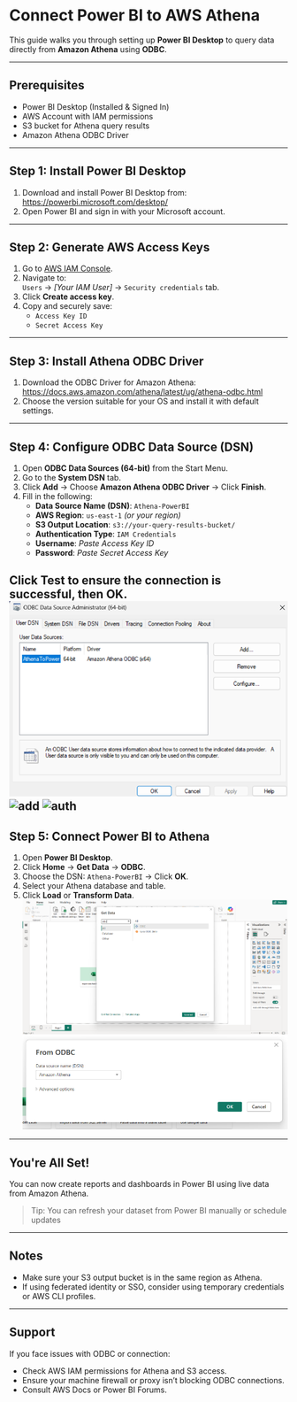 # Connect Power BI to AWS Athena

This guide walks you through setting up **Power BI Desktop** to query data directly from **Amazon Athena** using **ODBC**.

---

##  Prerequisites

- Power BI Desktop (Installed & Signed In)
- AWS Account with IAM permissions
- S3 bucket for Athena query results
- Amazon Athena ODBC Driver

---

## Step 1: Install Power BI Desktop

1. Download and install Power BI Desktop from:  
     https://powerbi.microsoft.com/desktop/
2. Open Power BI and sign in with your Microsoft account.

---

## Step 2: Generate AWS Access Keys

1. Go to [AWS IAM Console](https://console.aws.amazon.com/iam/).
2. Navigate to:  
   `Users` → *[Your IAM User]* → `Security credentials` tab.
3. Click **Create access key**.
4. Copy and securely save:
   - `Access Key ID`
   - `Secret Access Key`

---

## Step 3: Install Athena ODBC Driver

1. Download the ODBC Driver for Amazon Athena:  
     https://docs.aws.amazon.com/athena/latest/ug/athena-odbc.html
2. Choose the version suitable for your OS and install it with default settings.

---

## Step 4: Configure ODBC Data Source (DSN)

1. Open **ODBC Data Sources (64-bit)** from the Start Menu.
2. Go to the **System DSN** tab.
3. Click **Add** → Choose **Amazon Athena ODBC Driver** → Click **Finish**.
4. Fill in the following:
   - **Data Source Name (DSN)**: `Athena-PowerBI`
   - **AWS Region**: `us-east-1` *(or your region)*
   - **S3 Output Location**: `s3://your-query-results-bucket/`
   - **Authentication Type**: `IAM Credentials`
   - **Username**: *Paste Access Key ID*
   - **Password**: *Paste Secret Access Key*

Click **Test** to ensure the connection is successful, then **OK**.
![launch odbc](images/odbc.png)
![add](images/athenaODBC)
![auth](images/ODBCauth)
---

## Step 5: Connect Power BI to Athena

1. Open **Power BI Desktop**.
2. Click **Home** → **Get Data** → **ODBC**.
3. Choose the DSN: `Athena-PowerBI` → Click **OK**.
4. Select your Athena database and table.
5. Click **Load** or **Transform Data**.
![PowerBI](images/powerbiTwo.png)
![PowerBI](images/powerbiOne.png)
---

## You're All Set!

You can now create reports and dashboards in Power BI using live data from Amazon Athena.

> Tip: You can refresh your dataset from Power BI manually or schedule updates

---

##  Notes

- Make sure your S3 output bucket is in the same region as Athena.
- If using federated identity or SSO, consider using temporary credentials or AWS CLI profiles.

---

## Support

If you face issues with ODBC or connection:
- Check AWS IAM permissions for Athena and S3 access.
- Ensure your machine firewall or proxy isn’t blocking ODBC connections.
- Consult AWS Docs or Power BI Forums.

